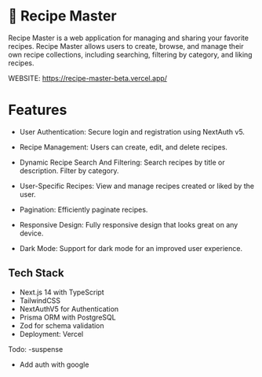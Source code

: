 # 🍲 Recipe Master

Recipe Master is a web application for managing and sharing your favorite recipes. Recipe Master allows users to create, browse, and manage their own recipe collections, including searching, filtering by category, and liking recipes.

WEBSITE: https://recipe-master-beta.vercel.app/
# Features

- User Authentication: Secure login and registration using NextAuth v5.
- Recipe Management: Users can create, edit, and delete recipes.

- Dynamic Recipe Search And Filtering: Search recipes by title or description. Filter by category.

- User-Specific Recipes: View and manage recipes created or liked by the user.

- Pagination: Efficiently paginate recipes.

- Responsive Design: Fully responsive design that looks great on any device.

- Dark Mode: Support for dark mode for an improved user experience.

## Tech Stack

- Next.js 14 with TypeScript
- TailwindCSS
- NextAuthV5 for Authentication
- Prisma ORM with PostgreSQL
- Zod for schema validation
- Deployment: Vercel

Todo:
-suspense
- Add auth with google
